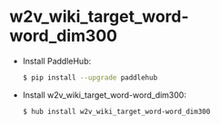 # w2v_wiki_target_word-word_dim300
* Install PaddleHub: 

    ```bash
    $ pip install --upgrade paddlehub
    ```

* Install w2v_wiki_target_word-word_dim300: 

    ```bash
    $ hub install w2v_wiki_target_word-word_dim300
    ```

